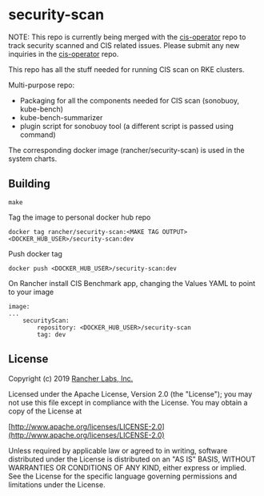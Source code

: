 security-scan
========
NOTE: This repo is currently being merged with the [cis-operator](https://github.com/rancher/cis-operator) repo to track security scanned and CIS related issues. Please submit any new inquiries in the [cis-operator](https://github.com/rancher/cis-operator) repo.

This repo has all the stuff needed for running CIS scan on RKE clusters.

Multi-purpose repo:
- Packaging for all the components needed for CIS scan (sonobuoy, kube-bench)
- kube-bench-summarizer
- plugin script for sonobuoy tool (a different script is passed using command)

The corresponding docker image (rancher/security-scan) is used in the system charts.

## Building
`make`

Tag the image to personal docker hub repo

`docker tag rancher/security-scan:<MAKE TAG OUTPUT> <DOCKER_HUB_USER>/security-scan:dev`

Push docker tag

`docker push <DOCKER_HUB_USER>/security-scan:dev`

On Rancher install CIS Benchmark app, changing the Values YAML to point to your image
```
image:
...
    securityScan:
        repository: <DOCKER_HUB_USER>/security-scan
        tag: dev
```


## License
Copyright (c) 2019 [Rancher Labs, Inc.](http://rancher.com)

Licensed under the Apache License, Version 2.0 (the "License");
you may not use this file except in compliance with the License.
You may obtain a copy of the License at

[http://www.apache.org/licenses/LICENSE-2.0](http://www.apache.org/licenses/LICENSE-2.0)

Unless required by applicable law or agreed to in writing, software
distributed under the License is distributed on an "AS IS" BASIS,
WITHOUT WARRANTIES OR CONDITIONS OF ANY KIND, either express or implied.
See the License for the specific language governing permissions and
limitations under the License.
